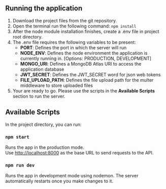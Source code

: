 ## Running the application

1. Download the project files from the git repository.
2. Open the terminal run the following command: `npm install`
3. After the node module installation finishes, create a .env file in project root directory.
4. The .env file requires the following variables to be present:
   - **PORT**: Defines the port in which the server will run
   - **NODE_ENV**: Defines the node environment the application is currently running in. [Options: PRODUCTION, DEVELOPMENT]
   - **MONGO_URI**: Defines a MongoDB Atlas URI to access the application database
   - **JWT_SECRET**: Defines the JWT_SECRET word for json web tokens
   - **FILE_UPLOAD_PATH**: Defines the file upload path for the multer middleware to store uploaded files
5. Your are ready to go. Please use the scripts in the **Available Scripts** section to run the server.

## Available Scripts

In the project directory, you can run:

### `npm start`

Runs the app in the production mode.\
Use [http://localhost:8000](http://localhost:8000) as the base URL to send requests to the API.

### `npm run dev`

Runs the app in development mode using nodemon. The server automatically restarts once you make changes to it.
